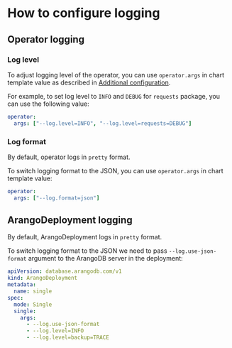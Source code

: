 # How to configure logging

## Operator logging

### Log level

To adjust logging level of the operator, you can use `operator.args` in chart template value 
as described in [Additional configuration](additional_configuration.md).

For example, to set log level to `INFO` and `DEBUG` for `requests` package, you can use the following value:
```yaml
operator:
  args: ["--log.level=INFO", "--log.level=requests=DEBUG"]
```

### Log format

By default, operator logs in `pretty` format.

To switch logging format to the JSON, you can use `operator.args` in chart template value:
```yaml
operator:
  args: ["--log.format=json"]
```

## ArangoDeployment logging

By default, ArangoDeployment logs in `pretty` format.

To switch logging format to the JSON we need to pass `--log.use-json-format` argument to the ArangoDB server in the deployment:
```yaml
apiVersion: database.arangodb.com/v1
kind: ArangoDeployment
metadata:
  name: single
spec:
  mode: Single
  single:
    args:
      - --log.use-json-format
      - --log.level=INFO
      - --log.level=backup=TRACE
```
